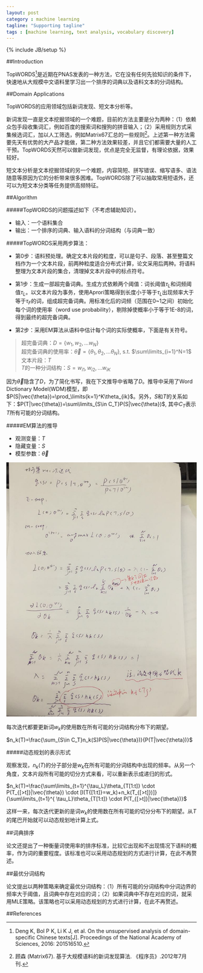 ```yaml
---
layout: post
category : machine learning
tagline: "Supporting tagline"
tags : [machine learning, text analysis, vocabulary discovery]
---
```

{% include JB/setup %}

##Introduction

TopWORDS[^1]是近期在PNAS发表的一种方法，它在没有任何先验知识的条件下，快速地从大规模中文语料里学习出一个排序的词典以及语料文本的分词结构。

##Domain Applications

TopWORDS的应用领域包括新词发现、短文本分析等。

新词发现一直是文本挖掘领域的一个难题，目前的方法主要是分为两种：（1）依赖众包手段收集词汇，例如百度的搜索词和搜狗的拼音输入；（2）采用规则方式采集候选词汇，加以人工筛选，例如Matrix67汇总的一些规则[^2]。上述第一种方法需要先天有优势的大产品才能做，第二种方法效果较差，并且它们都需要大量的人工干预。TopWORDS天然可以做新词发现，优点是完全无监督，有理论依据，效果较好。

短文本分析是文本挖掘领域的另一个难题，内容简短、拼写错误、缩写语多、语法随意等原因为它的分析带来很多困难。TopWORDS除了可以抽取常用短语外，还可以为短文本分类等任务提供高频特征。

##Algorithm

#####TopWORDS的问题描述如下（不考虑辅助知识）。

* 输入：一个语料集合
* 输出：一个排序的词典、输入语料的分词结构（与词典一致）

#####TopWORDS采用两步算法：

* 第0步：语料预处理。确定文本片段的粒度，可以是句子、段落、甚至整篇文档作为一个文本片段，前两种粒度适合分布式计算，论文采用后两种。将语料整理为文本片段的集合，清理掉文本片段中的标点符号。

* 第1步：生成一部超完备词典。生成方式依赖两个阈值：词长阈值$\tau_L$和词频阈值$\tau_L$。以文本片段为事务，使用Aprori策略得到长度小于等于$\tau_L$出现频率大于等于$\tau_F$的词，组成超完备词典。用标准化后的词频（范围在0~1之间）初始化每个词的使用率（word use probability），剔除掉使概率小于等于1E-8的词，得到最终的超完备词典。

* 第2步：采用EM算法从语料中估计每个词的实际使概率，下面是有关符号。

> 超完备词典：$D=\{w_1,w_2,...w_N\}$  
> 超完备词典的使用率：$\vec{\theta}=\{\theta_1,\theta_2,...\theta_N\}$, s.t. $\sum\limits_{i=1}^N=1$  
> 文本片段：$T$  
> $T$的一种分词结构：$S=w_{i1},w_{i2},...w_{iK}$  

因为$\vec{\theta}$隐含了$D$，为了简化书写，我在下文推导中省略了$D$。推导中采用了Word Dictionary Model(WDM)模型，即$P(S|\vec{\theta})=\prod_\limits{k=1}^K\theta_{ik}$。另外，$S$和$T$的关系如下：$P(T|\vec{\theta})=\sum\limits_{S\in C_T}P(S|\vec{\theta})$, 其中$C_T$表示$T$所有可能的分词结构。

#####EM算法的推导

* 观测变量：$T$
* 隐藏变量：$S$
* 模型参数：$\vec{\theta}$

<img src="/figures/topwords/topwords_em.jpg" width="800"/>

每次迭代都要更新词$w_k$的使用数在所有可能的分词结构分布下的期望。

$n_k(T)=\frac{\sum_{S\in C_T}n_k(S)P(S|\vec{\theta})}{P(T|\vec{\theta})}$

#####动态规划的表示形式

观察发现，$n_k(T)$的分子部分是$w_k$在所有可能的分词结构中出现的频率。从另一个角度，文本片段所有可能的切分方式来看，可以重新表示成递归的形式。

$n_k(T)=\frac{\sum\limits_{t=1}^{\tau_L}\theta_{T[1:t]} \cdot P(T_{[>t]}|\vec{\theta}) \cdot [I(T{[1:t]}=w_k)+n_k(T_{[>t]})]}{\sum\limits_{t=1}^{
\tau_L}\theta_{T[1:t]} \cdot P(T_{[>t]}|\vec{\theta})}$

这样一来，每次迭代更新的是词$w_k$的使用数在所有可能的切分分布下的期望。从$T$的尾巴开始就可以动态规划地计算上式。

##词典排序

论文还提出了一种衡量词使用率的排序标准，比较它出现和不出现情况下语料的概率，作为词的重要程度。该标准也可以采用动态规划的方式进行计算，在此不再赘述。

##最优分词结构

论文提出以两种策略来确定最优分词结构：（1）所有可能的分词结构中分词边界的频率大于阈值，且词典中存在对应的词；（2）如果词典中不存在对应的词，就采用MLE策略。该策略也可以采用动态规划的方式进行计算，在此不再赘述。

##References

[^1]: Deng K, Bol P K, Li K J, et al. On the unsupervised analysis of domain-specific Chinese texts[J]. Proceedings of the National Academy of Sciences, 2016: 201516510.

[^2]: 顾森 (Matrix67). 基于大规模语料的新词发现算法. 《程序员》.2012年7月刊.